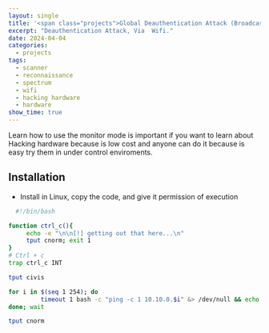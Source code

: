 ```yaml
---
layout: single
title: '<span class="projects">Global Deauthentication Attack (Broadcast MAC Address) - Project</span>'
excerpt: "Deauthentication Attack, Via  Wifi."
date: 2024-04-04
categories:
  - projects
tags:  
  - scanner
  - reconnaissance
  - spectrum
  - wifi
  - hacking hardware
  - hardware
show_time: true
---
```


Learn how to use the monitor mode is important if you want to learn about Hacking hardware because is low cost and anyone can do it because is easy try them in under control enviroments.

## Installation

* Install in Linux, copy the code, and give it permission of execution

```bash
  #!/bin/bash

function ctrl_c(){
     echo -e "\n\n[!] getting out that here...\n"
     tput cnorm; exit 1
}
# Ctrl + c
trap ctrl_c INT 

tput civis

for i in $(seq 1 254); do 
         timeout 1 bash -c "ping -c 1 10.10.0.$i" &> /dev/null && echo "[+] host 10.10.0.$i - is ACTIVE"& 
done; wait 

tput cnorm 
  
